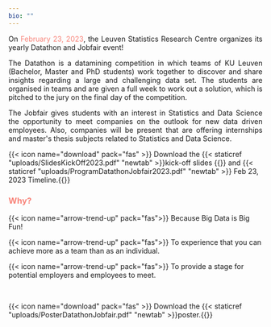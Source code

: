 ```yaml
---
bio: ""
---
```

<p style='text-align: justify;'> On <dim style="color: #F88379"> February 23, 2023</dim>, the Leuven Statistics Research Centre organizes its yearly Datathon and Jobfair event! </p>

<p style='text-align: justify;'> The Datathon is a datamining competition in which teams of KU Leuven (Bachelor, Master and PhD students) work together to discover and share insights regarding a large and challenging data set. The students are organised in teams and are given a full week to work out a solution, which is pitched to the jury on the final day of the competition. </p>

<p style='text-align: justify;'> The Jobfair gives students with an interest in Statistics and Data Science the opportunity to meet companies on the outlook for new data driven employees. Also, companies will be present that are offering internships and master's thesis subjects related to Statistics and Data Science. </p>

{{< icon name="download" pack="fas" >}} Download the {{< staticref "uploads/SlidesKickOff2023.pdf" "newtab" >}}kick-off slides {{</staticref>}} and {{< staticref "uploads/ProgramDatathonJobfair2023.pdf" "newtab" >}} Feb 23, 2023 Timeline.{{</staticref>}}

<h3 style="color: #F88379"> Why? </h3>

{{< icon name="arrow-trend-up" pack="fas">}} Because Big Data is Big Fun! 

{{< icon name="arrow-trend-up" pack="fas">}} To experience that you can achieve more as a team than as an individual.

{{< icon name="arrow-trend-up" pack="fas">}} To provide a stage for potential employers and employees to meet.

<br/>

{{< icon name="download" pack="fas" >}} Download the {{< staticref "uploads/PosterDatathonJobfair.pdf" "newtab" >}}poster.{{</staticref>}}




